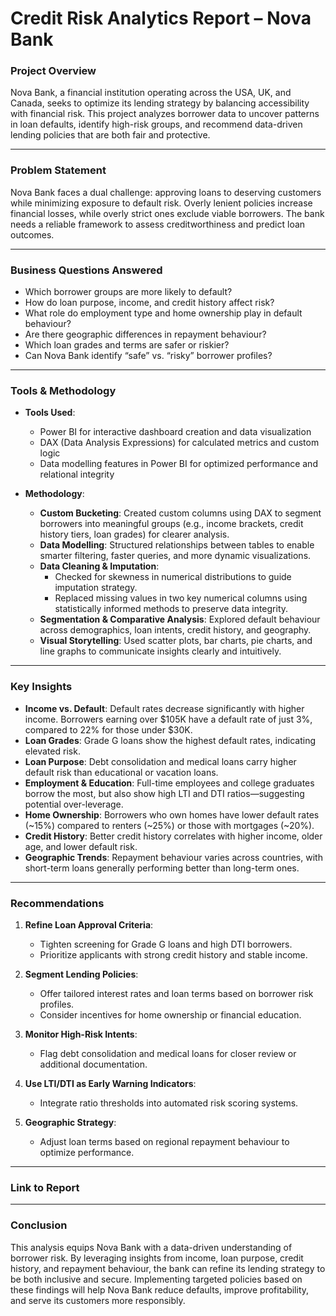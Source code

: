 # Credit Risk Analytics Report – Nova Bank

### Project Overview
Nova Bank, a financial institution operating across the USA, UK, and Canada, seeks to optimize its lending strategy by balancing accessibility with financial risk. This project analyzes borrower data to uncover patterns in loan defaults, identify high-risk groups, and recommend data-driven lending policies that are both fair and protective.

---

### Problem Statement
Nova Bank faces a dual challenge: approving loans to deserving customers while minimizing exposure to default risk. Overly lenient policies increase financial losses, while overly strict ones exclude viable borrowers. The bank needs a reliable framework to assess creditworthiness and predict loan outcomes.

---

### Business Questions Answered
- Which borrower groups are more likely to default?
- How do loan purpose, income, and credit history affect risk?
- What role do employment type and home ownership play in default behaviour?
- Are there geographic differences in repayment behaviour?
- Which loan grades and terms are safer or riskier?
- Can Nova Bank identify “safe” vs. “risky” borrower profiles?

---

### Tools & Methodology

- **Tools Used**:  
  - Power BI for interactive dashboard creation and data visualization  
  - DAX (Data Analysis Expressions) for calculated metrics and custom logic  
  - Data modelling features in Power BI for optimized performance and relational integrity  

- **Methodology**:
  - **Custom Bucketing**: Created custom columns using DAX to segment borrowers into meaningful groups (e.g., income brackets, credit history tiers, loan grades) for clearer analysis.
  - **Data Modelling**: Structured relationships between tables to enable smarter filtering, faster queries, and more dynamic visualizations.
  - **Data Cleaning & Imputation**:  
    - Checked for skewness in numerical distributions to guide imputation strategy.  
    - Replaced missing values in two key numerical columns using statistically informed methods to preserve data integrity.
  - **Segmentation & Comparative Analysis**: Explored default behaviour across demographics, loan intents, credit history, and geography.
  - **Visual Storytelling**: Used scatter plots, bar charts, pie charts, and line graphs to communicate insights clearly and intuitively.

---


### Key Insights
- **Income vs. Default**: Default rates decrease significantly with higher income. Borrowers earning over $105K have a default rate of just 3%, compared to 22% for those under $30K.
- **Loan Grades**: Grade G loans show the highest default rates, indicating elevated risk.
- **Loan Purpose**: Debt consolidation and medical loans carry higher default risk than educational or vacation loans.
- **Employment & Education**: Full-time employees and college graduates borrow the most, but also show high LTI and DTI ratios—suggesting potential over-leverage.
- **Home Ownership**: Borrowers who own homes have lower default rates (~15%) compared to renters (~25%) or those with mortgages (~20%).
- **Credit History**: Better credit history correlates with higher income, older age, and lower default risk.
- **Geographic Trends**: Repayment behaviour varies across countries, with short-term loans generally performing better than long-term ones.

---

### Recommendations
1. **Refine Loan Approval Criteria**:
   - Tighten screening for Grade G loans and high DTI borrowers.
   - Prioritize applicants with strong credit history and stable income.

2. **Segment Lending Policies**:
   - Offer tailored interest rates and loan terms based on borrower risk profiles.
   - Consider incentives for home ownership or financial education.

3. **Monitor High-Risk Intents**:
   - Flag debt consolidation and medical loans for closer review or additional documentation.

4. **Use LTI/DTI as Early Warning Indicators**:
   - Integrate ratio thresholds into automated risk scoring systems.

5. **Geographic Strategy**:
   - Adjust loan terms based on regional repayment behaviour to optimize performance.

---

### Link to Report

---

### Conclusion
This analysis equips Nova Bank with a data-driven understanding of borrower risk. By leveraging insights from income, loan purpose, credit history, and repayment behaviour, the bank can refine its lending strategy to be both inclusive and secure. Implementing targeted policies based on these findings will help Nova Bank reduce defaults, improve profitability, and serve its customers more responsibly.

